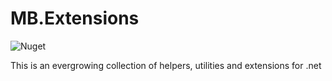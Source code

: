 # MB.Extensions
![Nuget](https://img.shields.io/nuget/v/MB.Extensions?style=plastic)

This is an evergrowing collection of helpers, utilities and extensions for .net
